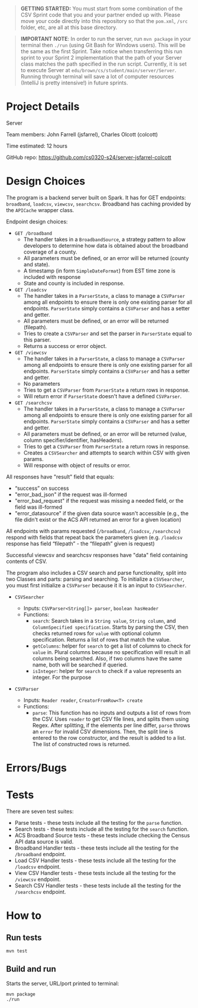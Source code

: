 > **GETTING STARTED:** You must start from some combination of the CSV Sprint code that you and your partner ended up with. Please move your code directly into this repository so that the `pom.xml`, `/src` folder, etc, are all at this base directory.

> **IMPORTANT NOTE**: In order to run the server, run `mvn package` in your terminal then `./run` (using Git Bash for Windows users). This will be the same as the first Sprint. Take notice when transferring this run sprint to your Sprint 2 implementation that the path of your Server class matches the path specified in the run script. Currently, it is set to execute Server at `edu/brown/cs/student/main/server/Server`. Running through terminal will save a lot of computer resources (IntelliJ is pretty intensive!) in future sprints.

# Project Details

Server

Team members: John Farrell (jsfarrel), Charles Olcott (colcott)

Time estimated: 12 hours

GitHub repo: https://github.com/cs0320-s24/server-jsfarrel-colcott

# Design Choices

The program is a backend server built on Spark. It has for GET endpoints: `broadband`, `loadcsv`, 
`viewcsv`, `searchcsv`. Broadband has caching provided by the `APICache` wrapper class. 

Endpoint design choices:
- `GET /broadband`
    - The handler takes in a `BroadbandSource`, a strategy pattern to allow developers to determine how
    data is obtained about the broadband coverage of a county.
    - All parameters must be defined, or an error will be returned (county and state).
    - A timestamp (in form `SimpleDateFormat`) from EST time zone is included with response
    - State and county is included in response.
- `GET /loadcsv`
    - The handler takes in a `ParserState`, a class to manage a `CSVParser` among all endpoints to ensure
      there is only one existing parser for all endpoints. `ParserState` simply contains a `CSVParser` and
      has a setter and getter.
    - All parameters must be defined, or an error will be returned (filepath).
    - Tries to create a `CSVParser` and set the parser in `ParserState` equal to this parser.
    - Returns a success or error object.
- `GET /viewcsv`
    - The handler takes in a `ParserState`, a class to manage a `CSVParser` among all endpoints to ensure
      there is only one existing parser for all endpoints. `ParserState` simply contains a `CSVParser` and
      has a setter and getter.
    - No parameters
    - Tries to get a `CSVParser` from `ParserState` a return rows in response.
    - Will return error if `ParserState` doesn't have a defined `CSVParser`.
- `GET /searchcsv`
    - The handler takes in a `ParserState`, a class to manage a `CSVParser` among all endpoints to ensure
      there is only one existing parser for all endpoints. `ParserState` simply contains a `CSVParser` and
      has a setter and getter.
    - All parameters must be defined, or an error will be returned (value, column specifier/identifier, hasHeaders).
    - Tries to get a `CSVParser` from `ParserState` a return rows in response.
    - Creates a `CSVSearcher` and attempts to search within CSV with given params.
    - Will response with object of results or error.

All responses have "result" field that equals:
- “success” on success
- "error_bad_json" if the request was ill-formed
- "error_bad_request" if the request was missing a needed field, or the field was ill-formed
- "error_datasource" if the given data source wasn't accessible (e.g., the file didn't exist or the ACS API returned an error for a given location)

All endpoints with params requested (`/broadband`, `/loadcsv`, `/searchcsv`) respond with fields that repeat back the parameters given
(e.g. `/loadcsv` response has field “filepath” - the “filepath” given is request)

Successful viewcsv and searchcsv responses have "data" field containing contents of CSV.


The program also includes a CSV search and parse functionality, split into two Classes and parts: parsing and searching. To initialize a
`CSVSearcher`, you must first initialize a `CSVParser` because it it is an input to `CSVSearcher`.

- `CSVSearcher`
    - Inputs: `CSVParser<String[]> parser`, `boolean hasHeader`
    - Functions:
        - `search`: Search takes in a `String value`, `String column`, and
          `ColumnSpecified specification`. Starts by parsing the CSV, then checks returned rows for
          `value` with optional column specification. Returns a list of rows that match the value.
        - `getColumns`: helper for `search` to get a list of columns to check for `value` in. Plural
          columns because no specification will result in all columns being searched. Also, if two
          columns have the same name, both will be searched if queried.
        - `isInteger`: helper for `search` to check if a value represents an integer. For the
          purpose

- `CSVParser`
    - Inputs: `Reader reader`, `CreatorFromRow<T> create`
    - Functions:
        - `parse`: This function has no inputs and outputs a list of rows from the CSV. Uses
          `reader` to get CSV file lines, and splits them using Regex. After splitting, if the
          elements per line differ, `parse` throws an `error` for invalid CSV dimensions. Then,
          the split line is entered to the row constructor, and the result is added to a list.
          The list of constructed rows is returned.


# Errors/Bugs

# Tests

There are seven test suites:

- Parse tests - these tests include all the testing for the `parse` function.
- Search tests - these tests include all the testing for the `search` function.
- ACS Broadband Source tests - these tests include checking the Census API data source is valid.
- Broadband Handler tests - these tests include all the testing for the `/broadband` endpoint.
- Load CSV Handler tests - these tests include all the testing for the `/loadcsv` endpoint.
- View CSV Handler tests - these tests include all the testing for the `/viewcsv` endpoint.
- Search CSV Handler tests - these tests include all the testing for the `/searchcsv` endpoint.

# How to

## Run tests

```
mvn test
```

## Build and run

Starts the server, URL/port printed to terminal:

```
mvn package
./run
```